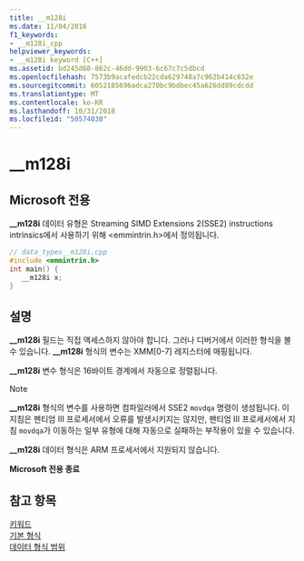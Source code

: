 ```yaml
---
title: __m128i
ms.date: 11/04/2016
f1_keywords:
- __m128i_cpp
helpviewer_keywords:
- __m128i keyword [C++]
ms.assetid: bd245d68-862c-46dd-9903-6c67c7c5dbcd
ms.openlocfilehash: 7573b9acafedcb22cda629748a7c962b414c832e
ms.sourcegitcommit: 6052185696adca270bc9bdbec45a626dd89cdcdd
ms.translationtype: MT
ms.contentlocale: ko-KR
ms.lasthandoff: 10/31/2018
ms.locfileid: "50574030"
---
```

# <a name="m128i"></a>__m128i

## <a name="microsoft-specific"></a>Microsoft 전용

**__m128i** 데이터 유형은 Streaming SIMD Extensions 2(SSE2) instructions intrinsics에서 사용하기 위해 \<emmintrin.h>에서 정의됩니다.

```cpp
// data_types__m128i.cpp
#include <emmintrin.h>
int main() {
   __m128i x;
}
```

## <a name="remarks"></a>설명

**__m128i** 필드는 직접 액세스하지 않아야 합니다. 그러나 디버거에서 이러한 형식을 볼 수 있습니다. **__m128i** 형식의 변수는 XMM[0-7] 레지스터에 매핑됩니다.

**__m128i** 변수 형식은 16바이트 경계에서 자동으로 정렬됩니다.

> [!NOTE]
>  **__m128i** 형식의 변수를 사용하면 컴파일러에서 SSE2 `movdqa` 명령이 생성됩니다. 이 지침은 펜티엄 III 프로세서에서 오류를 발생시키지는 않지만, 펜티엄 III 프로세서에서 지침 `movdqa`가 이동하는 일부 유형에 대해 자동으로 실패하는 부작용이 있을 수 있습니다.

**__m128i** 데이터 형식은 ARM 프로세서에서 지원되지 않습니다.

**Microsoft 전용 종료**

## <a name="see-also"></a>참고 항목

[키워드](../cpp/keywords-cpp.md)<br/>
[기본 형식](../cpp/fundamental-types-cpp.md)<br/>
[데이터 형식 범위](../cpp/data-type-ranges.md)
